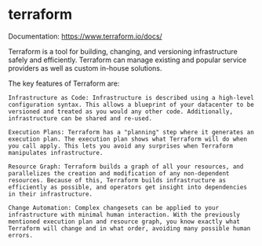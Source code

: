 # terraform

Documentation: https://www.terraform.io/docs/

Terraform is a tool for building, changing, and versioning infrastructure safely and efficiently. Terraform can manage existing and popular service providers as well as custom in-house solutions.

The key features of Terraform are:

    Infrastructure as Code: Infrastructure is described using a high-level configuration syntax. This allows a blueprint of your datacenter to be versioned and treated as you would any other code. Additionally, infrastructure can be shared and re-used.

    Execution Plans: Terraform has a "planning" step where it generates an execution plan. The execution plan shows what Terraform will do when you call apply. This lets you avoid any surprises when Terraform manipulates infrastructure.

    Resource Graph: Terraform builds a graph of all your resources, and parallelizes the creation and modification of any non-dependent resources. Because of this, Terraform builds infrastructure as efficiently as possible, and operators get insight into dependencies in their infrastructure.

    Change Automation: Complex changesets can be applied to your infrastructure with minimal human interaction. With the previously mentioned execution plan and resource graph, you know exactly what Terraform will change and in what order, avoiding many possible human errors.
